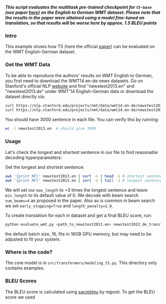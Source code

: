 ***This script evaluates the multitask pre-trained checkpoint for ``t5-base`` (see paper [here](https://arxiv.org/pdf/1910.10683.pdf)) on the English to German WMT dataset. Please note that the results in the paper were attained using a model fine-tuned on translation, so that results will be worse here by approx. 1.5 BLEU points***

### Intro

This example shows how T5 (here the official [paper](https://arxiv.org/abs/1910.10683)) can be
evaluated on the WMT English-German dataset.

### Get the WMT Data

To be able to reproduce the authors' results on WMT English to German, you first need to download 
the WMT14 en-de news datasets.
Go on Stanford's official NLP [website](https://nlp.stanford.edu/projects/nmt/) and find "newstest2013.en" and "newstest2013.de" under WMT'14 English-German data or download the dataset directly via:

```bash
curl https://nlp.stanford.edu/projects/nmt/data/wmt14.en-de/newstest2013.en > newstest2013.en
curl https://nlp.stanford.edu/projects/nmt/data/wmt14.en-de/newstest2013.de > newstest2013.de
```

You should have 3000 sentence in each file. You can verify this by running:

```bash
wc -l newstest2013.en  # should give 3000
```

### Usage

Let's check the longest and shortest sentence in our file to find reasonable decoding hyperparameters: 

Get the longest and shortest sentence:

```bash 
awk '{print NF}' newstest2013.en | sort -n | head -1 # shortest sentence has 1 word
awk '{print NF}' newstest2013.en | sort -n | tail -1 # longest sentence has 106 words
```

We will set our `max_length` to ~3 times the longest sentence and leave `min_length` to its default value of 0.
We decode with beam search `num_beams=4` as proposed in the paper. Also as is common in beam search we set `early_stopping=True` and `length_penalty=2.0`.

To create translation for each in dataset and get a final BLEU score, run:
```bash
python evaluate_wmt.py <path_to_newstest2013.en> newstest2013_de_translations.txt <path_to_newstest2013.de> newsstest2013_en_de_bleu.txt
```
the default batch size, 16, fits in 16GB GPU memory, but may need to be adjusted to fit your system.

### Where is the code?
The core model is in `src/transformers/modeling_t5.py`. This directory only contains examples.

### BLEU Scores

The BLEU score is calculated using [sacrebleu](https://github.com/mjpost/sacreBLEU) by mjpost.
To get the BLEU score we used 
